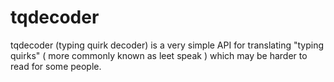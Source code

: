 # tqdecoder
tqdecoder (typing quirk decoder) is a very simple API for translating "typing quirks" ( more commonly known as leet speak ) which may be harder to read for some people.
